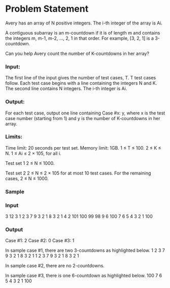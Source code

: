 # Problem Statement

Avery has an array of N positive integers. The i-th integer of the array is Ai.

A contiguous subarray is an m-countdown if it is of length m and contains the integers m, m-1, m-2, ..., 2, 1 in that order. For example, [3, 2, 1] is a 3-countdown.

Can you help Avery count the number of K-countdowns in her array?

### Input:
The first line of the input gives the number of test cases, T. T test cases follow. Each test case begins with a line containing the integers N and K. The second line contains N integers. The i-th integer is Ai.

### Output:
For each test case, output one line containing Case #x: y, where x is the test case number (starting from 1) and y is the number of K-countdowns in her array.

### Limits:
Time limit: 20 seconds per test set.
Memory limit: 1GB.
1 ≤ T ≤ 100.
2 ≤ K ≤ N.
1 ≤ Ai ≤ 2 × 105, for all i.

Test set 1
2 ≤ N ≤ 1000.

Test set 2
2 ≤ N ≤ 2 × 105 for at most 10 test cases.
For the remaining cases, 2 ≤ N ≤ 1000.

### Sample

### Input 
3
12 3
1 2 3 7 9 3 2 1 8 3 2 1
4 2
101 100 99 98
9 6
100 7 6 5 4 3 2 1 100

### Output  
Case #1: 2
Case #2: 0
Case #3: 1

  
In sample case #1, there are two 3-countdowns as highlighted below.
1 2 3 7 9 3 2 1 8 3 2 1
1 2 3 7 9 3 2 1 8 3 2 1

In sample case #2, there are no 2-countdowns.

In sample case #3, there is one 6-countdown as highlighted below.
100 7 6 5 4 3 2 1 100
